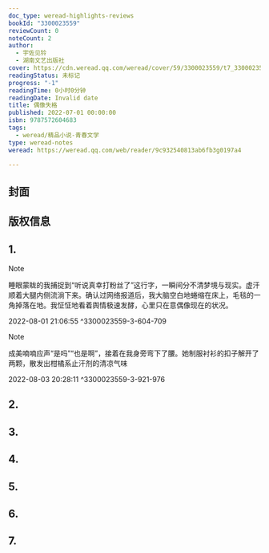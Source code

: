 ```yaml
---
doc_type: weread-highlights-reviews
bookId: "3300023559"
reviewCount: 0
noteCount: 2
author:
  - 宇佐见铃
  - 湖南文艺出版社
cover: https://cdn.weread.qq.com/weread/cover/59/3300023559/t7_3300023559.jpg
readingStatus: 未标记
progress: "-1"
readingTime: 0小时0分钟
readingDate: Invalid date
title: 偶像失格
published: 2022-07-01 00:00:00
isbn: 9787572604683
tags:
  - weread/精品小说-青春文学
type: weread-notes
weread: https://weread.qq.com/web/reader/9c932540813ab6fb3g0197a4

---
```



## 封面

## 版权信息

## 1.

> [!NOTE] 
> 睡眼蒙眬的我捕捉到“听说真幸打粉丝了”这行字，一瞬间分不清梦境与现实。虚汗顺着大腿内侧流淌下来。确认过网络报道后，我大脑空白地蜷缩在床上，毛毯的一角掉落在地。我怔怔地看着舆情极速发酵，心里只在意偶像现在的状况。
> 
> 2022-08-01 21:06:55 ^3300023559-3-604-709

> [!NOTE] 
> 成美喃喃应声“是吗”“也是啊”，接着在我身旁弯下了腰。她制服衬衫的扣子解开了两颗，散发出柑橘系止汗剂的清凉气味
> 
> 2022-08-03 20:28:11 ^3300023559-3-921-976

## 2.

## 3.

## 4.

## 5.

## 6.

## 7.

